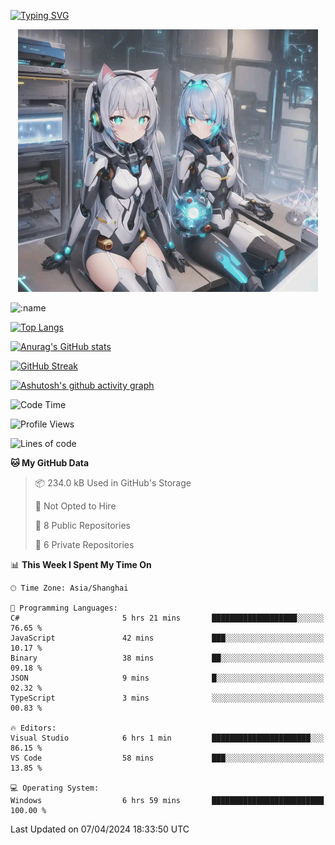 [![Typing SVG](https://readme-typing-svg.demolab.com?font=Fira+Code&pause=1000&color=F78FDE&width=435&lines=%E6%AC%A2%E8%BF%8E%E5%A4%A7%E4%BD%AC%E6%9D%A5%E8%AE%BF0v0)](https://git.io/typing-svg)


<p align="center">
  <a href="https://github.com/qq583044063qq"><img src="banner.png" alt="qq583044063qq Banner"></a>
</p>



![:name](https://count.getloli.com/get/@hk416?theme=rule34)

[![Top Langs](https://github-readme-stats.vercel.app/api/top-langs/?username=qq583044063qq&locale=cn&hide=javascript,html,css&theme=tokyonight)](https://github.com/anuraghazra/github-readme-stats)

[![Anurag's GitHub stats](https://github-readme-stats.vercel.app/api?username=qq583044063qq&count_private=true&show_icons=true&locale=cn&theme=tokyonight)](https://github.com/anuraghazra/github-readme-stats)

[![GitHub Streak](https://streak-stats.demolab.com/?user=qq583044063qq&locale=zh_Hans&theme=tokyonight)](https://git.io/streak-stats)

[![Ashutosh's github activity graph](https://github-readme-activity-graph.vercel.app/graph?username=qq583044063qq&theme=tokyo-night)](https://github.com/ashutosh00710/github-readme-activity-graph)

<!--START_SECTION:waka-->
![Code Time](http://img.shields.io/badge/Code%20Time-781%20hrs%205%20mins-blue)

![Profile Views](http://img.shields.io/badge/Profile%20Views-0-blue)

![Lines of code](https://img.shields.io/badge/From%20Hello%20World%20I%27ve%20Written-904.7%20thousand%20lines%20of%20code-blue)

**🐱 My GitHub Data** 

> 📦 234.0 kB Used in GitHub's Storage 
 > 
> 🚫 Not Opted to Hire
 > 
> 📜 8 Public Repositories 
 > 
> 🔑 6 Private Repositories 
 > 
📊 **This Week I Spent My Time On** 

```text
🕑︎ Time Zone: Asia/Shanghai

💬 Programming Languages: 
C#                       5 hrs 21 mins       ███████████████████░░░░░░   76.65 % 
JavaScript               42 mins             ███░░░░░░░░░░░░░░░░░░░░░░   10.17 % 
Binary                   38 mins             ██░░░░░░░░░░░░░░░░░░░░░░░   09.18 % 
JSON                     9 mins              █░░░░░░░░░░░░░░░░░░░░░░░░   02.32 % 
TypeScript               3 mins              ░░░░░░░░░░░░░░░░░░░░░░░░░   00.83 % 

🔥 Editors: 
Visual Studio            6 hrs 1 min         ██████████████████████░░░   86.15 % 
VS Code                  58 mins             ███░░░░░░░░░░░░░░░░░░░░░░   13.85 % 

💻 Operating System: 
Windows                  6 hrs 59 mins       █████████████████████████   100.00 % 
```


 Last Updated on 07/04/2024 18:33:50 UTC
<!--END_SECTION:waka-->
